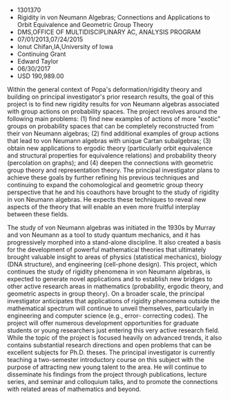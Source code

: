 
* 1301370
* Rigidity in von Neumann Algebras; Connections and Applications to Orbit Equivalence and Geometric Group Theory
* DMS,OFFICE OF MULTIDISCIPLINARY AC, ANALYSIS PROGRAM
* 07/01/2013,07/24/2015
* Ionut Chifan,IA,University of Iowa
* Continuing Grant
* Edward Taylor
* 06/30/2017
* USD 190,989.00

Within the general context of Popa's deformation/rigidity theory and building on
principal investigator's prior research results, the goal of this project is to
find new rigidity results for von Neumann algebras associated with group actions
on probability spaces. The project revolves around the following main problems:
(1) find new examples of actions of more "exotic" groups on probability spaces
that can be completely reconstructed from their von Neumann algebras; (2) find
additional examples of group actions that lead to von Neumann algebras with
unique Cartan subalgebras; (3) obtain new applications to ergodic theory
(particularly orbit equivalence and structural properties for equivalence
relations) and probability theory (percolation on graphs); and (4) deepen the
connections with geometric group theory and representation theory. The principal
investigator plans to achieve these goals by further refining his previous
techniques and continuing to expand the cohomological and geometric group theory
perspective that he and his coauthors have brought to the study of rigidity in
von Neumann algebras. He expects these techniques to reveal new aspects of the
theory that will enable an even more fruitful interplay between these fields.

The study of von Neumann algebras was initiated in the 1930s by Murray and von
Neumann as a tool to study quantum mechanics, and it has progressively morphed
into a stand-alone discipline. It also created a basis for the development of
powerful mathematical theories that ultimately brought valuable insight to areas
of physics (statistical mechanics), biology (DNA structure), and engineering
(cell-phone design). This project, which continues the study of rigidity
phenomena in von Neumann algebras, is expected to generate novel applications
and to establish new bridges to other active research areas in mathematics
(probability, ergodic theory, and geometric aspects in group theory). On a
broader scale, the principal investigator anticipates that applications of
rigidity phenomena outside the mathematical spectrum will continue to unveil
themselves, particularly in engineering and computer science (e.g., error-
correcting codes). The project will offer numerous development opportunities for
graduate students or young researchers just entering this very active research
field. While the topic of the project is focused heavily on advanced trends, it
also contains substantial research directions and open problems that can be
excellent subjects for Ph.D. theses. The principal investigator is currently
teaching a two-semester introductory course on this subject with the purpose of
attracting new young talent to the area. He will continue to disseminate his
findings from the project through publications, lecture series, and seminar and
colloquium talks, and to promote the connections with related areas of
mathematics and beyond.
